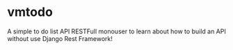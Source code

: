 # vmtodo
A simple to do list API RESTFull monouser to learn about
how to build an API without use Django Rest Framework!
